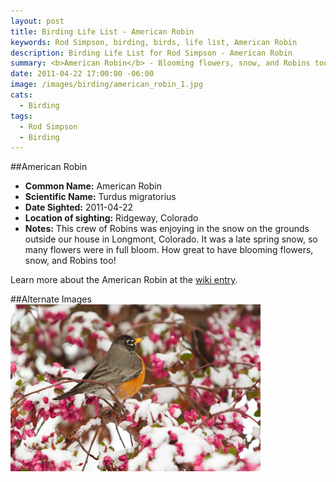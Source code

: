 ```yaml
---
layout: post
title: Birding Life List - American Robin
keywords: Rod Simpson, birding, birds, life list, American Robin
description: Birding Life List for Rod Simpson - American Robin
summary: <b>American Robin</b> - Blooming flowers, snow, and Robins too!
date: 2011-04-22 17:00:00 -06:00
image: /images/birding/american_robin_1.jpg
cats:
  - Birding
tags:
  - Rod Simpson
  - Birding
---
```


##American Robin
* **Common Name:** American Robin
* **Scientific Name:** Turdus migratorius
* **Date Sighted:** 2011-04-22
* **Location of sighting:** Ridgeway, Colorado
* **Notes:** This crew of Robins was enjoying in the snow on the grounds outside our house in Longmont, Colorado.  It was a late spring snow, so many flowers were in full bloom. How great to have blooming flowers, snow, and Robins too!



Learn more about the American Robin at the [wiki entry](http://en.wikipedia.org/wiki/American_Robin).

##Alternate Images
<a href="/images/birding/american_robin_2.jpg">
<img src="/images/birding/american_robin_2.jpg" style="width: 400px">
</a>
